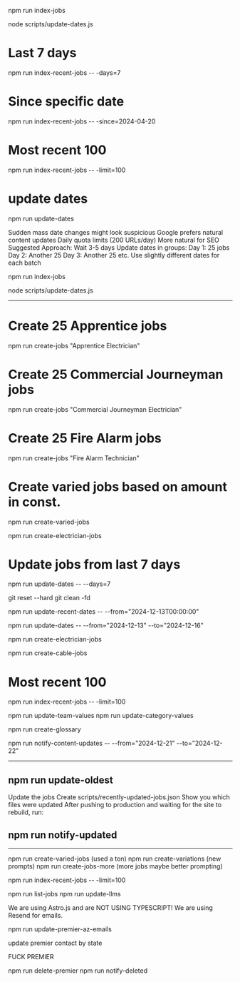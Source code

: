 npm run index-jobs

node scripts/update-dates.js

# Last 7 days
npm run index-recent-jobs -- -days=7

# Since specific date
npm run index-recent-jobs -- -since=2024-04-20

# Most recent 100
npm run index-recent-jobs -- -limit=100

# update dates
npm run update-dates

Sudden mass date changes might look suspicious
Google prefers natural content updates
Daily quota limits (200 URLs/day)
More natural for SEO
Suggested Approach:
Wait 3-5 days
Update dates in groups:
Day 1: 25 jobs
Day 2: Another 25
Day 3: Another 25
etc.
Use slightly different dates for each batch

npm run index-jobs

node scripts/update-dates.js

--------------------------------

# Create 25 Apprentice jobs
npm run create-jobs "Apprentice Electrician"

# Create 25 Commercial Journeyman jobs
npm run create-jobs "Commercial Journeyman Electrician"

# Create 25 Fire Alarm jobs
npm run create-jobs "Fire Alarm Technician"

# Create varied jobs based on amount in const. 
npm run create-varied-jobs



npm run create-electrician-jobs





# Update jobs from last 7 days
npm run update-dates -- --days=7


git reset --hard
git clean -fd

npm run update-recent-dates -- --from="2024-12-13T00:00:00"

npm run update-dates -- --from="2024-12-13" --to="2024-12-16"

npm run create-electrician-jobs

npm run create-cable-jobs

# Most recent 100
npm run index-recent-jobs -- -limit=100




npm run update-team-values
npm run update-category-values

npm run create-glossary


npm run notify-content-updates -- --from="2024-12-21" --to="2024-12-22"


*********

## npm run update-oldest

Update the jobs
Create scripts/recently-updated-jobs.json
Show you which files were updated
After pushing to production and waiting for the site to rebuild, run:

## npm run notify-updated


***********


npm run create-varied-jobs (used a ton)
npm run create-variations (new prompts)
npm run create-jobs-more (more jobs maybe better prompting)

npm run index-recent-jobs -- -limit=100


npm run list-jobs
npm run update-llms

We are using Astro.js and are NOT USING TYPESCRIPT! We are using Resend for emails. 






npm run update-premier-az-emails

update premier contact by state


FUCK PREMIER

npm run delete-premier
npm run notify-deleted